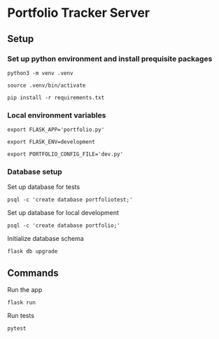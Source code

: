 # Portfolio Tracker Server

## Setup

### Set up python environment and install prequisite packages

`python3 -m venv .venv`

`source .venv/bin/activate`

`pip install -r requirements.txt`

### Local environment variables

`export FLASK_APP='portfolio.py'`

`export FLASK_ENV=development`

`export PORTFOLIO_CONFIG_FILE='dev.py'`

### Database setup

Set up database for tests

`psql -c 'create database portfoliotest;'`

Set up database for local development

`psql -c 'create database portfolio;'`

Initialize database schema

`flask db upgrade`

## Commands

Run the app

`flask run`

Run tests

`pytest`

